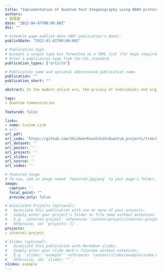 ```yaml
---
title: "Implementation of Quantum-Text Steganography using BB84 protocol on an Interactive Module"
authors:
- 吳恩達
date: "2022-04-07T00:00:00Z"
doi: ""

# Schedule page publish date (NOT publication's date).
publishDate: "2022-01-01T00:00:00Z"

# Publication type.
# Accepts a single type but formatted as a YAML list (for Hugo requirements).
# Enter a publication type from the CSL standard.
publication_types: ["article"]

# Publication name and optional abbreviated publication name.
publication: ""
publication_short: ""

abstract: In the modern online era, the privacy of individuals and organizations is decreasing day by day. The search of high encryption standards with the use of keys always ends up in encryption techniques like AES, DES but they are suspected to be vulnerable to Quantum Computers. To tackle this respective dispute, this paper proposes a quantum steganographytechnique administered by BB84 key distribution protocol. This protocol uses plain text encoded into the cover file which dissociates the secret message dispatched between multiple parties. Subsequently, a stego object is created without altering the content of plain text which contain the secret message. These embedded messages are incorporated as phases of the entangled states and ultimately shared among respective parties in prior as a quantum keys, which are later utilized during retrieving the secret message from stego object by the corresponding party.

tags:
- Quantum Communication
  
featured: false

links:
- name: Custom Link
# url: 
url_pdf: 
url_code: 'https://github.com/ShisheerKaushik24/Quantum_projects/tree/master/Quantum-Secure-Communication-via-Steganography'
url_dataset: ''
url_poster: ''
url_project: ''
url_slides: ''
url_source: ''
url_video: ''

# Featured image
# To use, add an image named `featured.jpg/png` to your page's folder. 
image:
  caption: ''
  focal_point: ""
  preview_only: false

# Associated Projects (optional).
#   Associate this publication with one or more of your projects.
#   Simply enter your project's folder or file name without extension.
#   E.g. `internal-project` references `content/project/internal-project/index.md`.
#   Otherwise, set `projects: []`.
projects:
- internal-project

# Slides (optional).
#   Associate this publication with Markdown slides.
#   Simply enter your slide deck's filename without extension.
#   E.g. `slides: "example"` references `content/slides/example/index.md`.
#   Otherwise, set `slides: ""`.
slides: example
---
```

